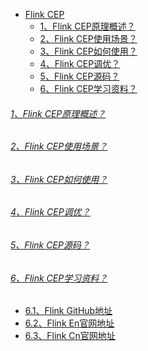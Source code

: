 
* [Flink CEP]()
    - [1、Flink CEP原理概述？]()
    - [2、Flink CEP使用场景？]()
    - [3、Flink CEP如何使用？]()
    - [4、Flink CEP调优？]()
    - [5、Flink CEP源码？]()
    - [6、Flink CEP学习资料？]()

###### [1、Flink CEP原理概述？]()

###### [2、Flink CEP使用场景？]()

###### [3、Flink CEP如何使用？]()

###### [4、Flink CEP调优？]()

###### [5、Flink CEP源码？]()

###### [6、Flink CEP学习资料？]()
* [6.1、Flink GitHub地址](https://github.com/apache/flink)
* [6.2、Flink En官网地址](https://flink.apache.org/)
* [6.3、Flink Cn官网地址](https://nightlies.apache.org/flink/flink-docs-stable/zh/)